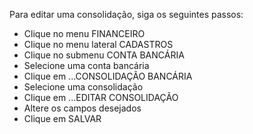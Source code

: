 Para editar uma consolidação, siga os seguintes passos:

* Clique no menu FINANCEIRO
* Clique no menu lateral CADASTROS
* Clique no submenu CONTA BANCÁRIA
* Selecione uma conta bancária
* Clique em ...CONSOLIDAÇÃO BANCÁRIA
* Selecione uma consolidação
* Clique em ...EDITAR CONSOLIDAÇÃO
* Altere os campos desejados
* Clique em SALVAR